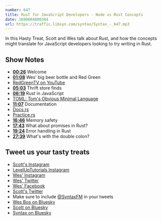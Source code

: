 ```yaml
---
number: 647
title: Rust for JavaScript Developers - Node vs Rust Concepts
date: 1690804800384
url: https://traffic.libsyn.com/syntax/Syntax_-_647.mp3
---
```


In this Hasty Treat, Scott and Wes talk about Rust, and how the concepts might translate for JavaScript developers looking to try writing in Rust.

## Show Notes

* **[00:26](#t=00:26)** Welcome
* **[01:08](#t=01:08)** Wes' big beer bottle and Red Green
* [RedGreenTV on YouTube](https://www.youtube.com/@RedGreenTV)
* **[05:03](#t=05:03)** Thrift store finds
* **[06:19](#t=06:19)** Rust in JavaScript
* [TOML: Tom's Obvious Minimal Language](https://toml.io/en/)
* **[11:07](#t=11:07)** Documentation
* [Docs.rs](https://docs.rs/)
* [Practice.rs](https://practice.rs/comments-docs.html)
* **[16:46](#t=16:46)** Memory safety
* **[17:43](#t=17:43)** What about promises in Rust?
* **[19:24](#t=19:24)** Error handling in Rust
* **[27:39](#t=27:39)** What's with the double colon?

## Tweet us your tasty treats

* [Scott's Instagram](https://www.instagram.com/stolinski/)
* [LevelUpTutorials Instagram](https://www.instagram.com/LevelUpTutorials/)
* [Wes' Instagram](https://www.instagram.com/wesbos/)
* [Wes' Twitter](https://twitter.com/wesbos)
* [Wes' Facebook](https://www.facebook.com/wesbos.developer)
* [Scott's Twitter](https://twitter.com/stolinski)
* Make sure to include [@SyntaxFM](https://twitter.com/SyntaxFM) in your tweets
* [Wes Bos on Bluesky](https://bsky.app/profile/wesbos.com)
* [Scott on Bluesky](https://bsky.app/profile/tolin.ski)
* [Syntax on Bluesky](https://bsky.app/profile/syntax.fm)
